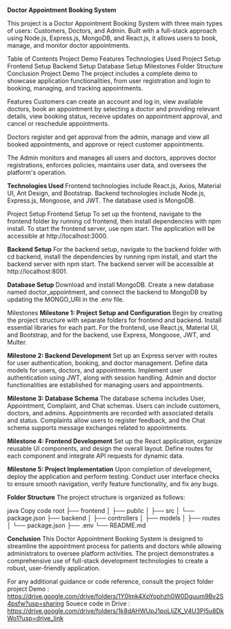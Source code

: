 **Doctor Appointment Booking System**

This project is a Doctor Appointment Booking System with three main types of users: Customers, Doctors, and Admin. Built with a full-stack approach using Node.js, Express.js, MongoDB, and React.js, it allows users to book, manage, and monitor doctor appointments.

Table of Contents
Project Demo
Features
Technologies Used
Project Setup
Frontend Setup
Backend Setup
Database Setup
Milestones
Folder Structure
Conclusion
Project Demo
The project includes a complete demo to showcase application functionalities, from user registration and login to booking, managing, and tracking appointments.

Features
Customers can create an account and log in, view available doctors, book an appointment by selecting a doctor and providing relevant details, view booking status, receive updates on appointment approval, and cancel or reschedule appointments.

Doctors register and get approval from the admin, manage and view all booked appointments, and approve or reject customer appointments.

The Admin monitors and manages all users and doctors, approves doctor registrations, enforces policies, maintains user data, and oversees the platform's operation.

**Technologies Used**
Frontend technologies include React.js, Axios, Material UI, Ant Design, and Bootstrap. Backend technologies include Node.js, Express.js, Mongoose, and JWT. The database used is MongoDB.

Project Setup
Frontend Setup
To set up the frontend, navigate to the frontend folder by running cd frontend, then install dependencies with npm install. To start the frontend server, use npm start. The application will be accessible at http://localhost:3000.

**Backend Setup**
For the backend setup, navigate to the backend folder with cd backend, install the dependencies by running npm install, and start the backend server with npm start. The backend server will be accessible at http://localhost:8001.

**Database Setup**
Download and install MongoDB. Create a new database named doctor_appointment, and connect the backend to MongoDB by updating the MONGO_URI in the .env file.

Milestones
**Milestone 1: Project Setup and Configuration**
Begin by creating the project structure with separate folders for frontend and backend. Install essential libraries for each part. For the frontend, use React.js, Material UI, and Bootstrap, and for the backend, use Express, Mongoose, JWT, and Multer.

**Milestone 2: Backend Development**
Set up an Express server with routes for user authentication, booking, and doctor management. Define data models for users, doctors, and appointments. Implement user authentication using JWT, along with session handling. Admin and doctor functionalities are established for managing users and appointments.

**Milestone 3: Database Schema**
The database schema includes User, Appointment, Complaint, and Chat schemas. Users can include customers, doctors, and admins. Appointments are recorded with associated details and status. Complaints allow users to register feedback, and the Chat schema supports message exchanges related to appointments.

**Milestone 4: Frontend Development**
Set up the React application, organize reusable UI components, and design the overall layout. Define routes for each component and integrate API requests for dynamic data.

**Milestone 5: Project Implementation**
Upon completion of development, deploy the application and perform testing. Conduct user interface checks to ensure smooth navigation, verify feature functionality, and fix any bugs.

**Folder Structure**
The project structure is organized as follows:

java
Copy code
root
├── frontend
│   ├── public
│   ├── src
│   └── package.json
├── backend
│   ├── controllers
│   ├── models
│   ├── routes
│   └── package.json
├── .env
└── README.md

**Conclusion**
This Doctor Appointment Booking System is designed to streamline the appointment process for patients and doctors while allowing administrators to oversee platform activities. The project demonstrates a comprehensive use of full-stack development technologies to create a robust, user-friendly application.

For any additional guidance or code reference, consult the project folder
project Demo : https://drive.google.com/drive/folders/1Y0lmk4XpYophzh0W0Dguum9Bv2S4psfw?usp=sharing
Souece code in Drive : https://drive.google.com/drive/folders/1k8dAHWUpJ1poLIjZK_V4U3Pl5u8DkWo1?usp=drive_link


